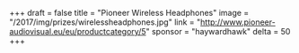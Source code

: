 +++
draft = false
title = "Pioneer Wireless Headphones"
image = "/2017/img/prizes/wirelessheadphones.jpg"
link = "http://www.pioneer-audiovisual.eu/eu/productcategory/5"
sponsor = "haywardhawk"
delta = 50
+++
